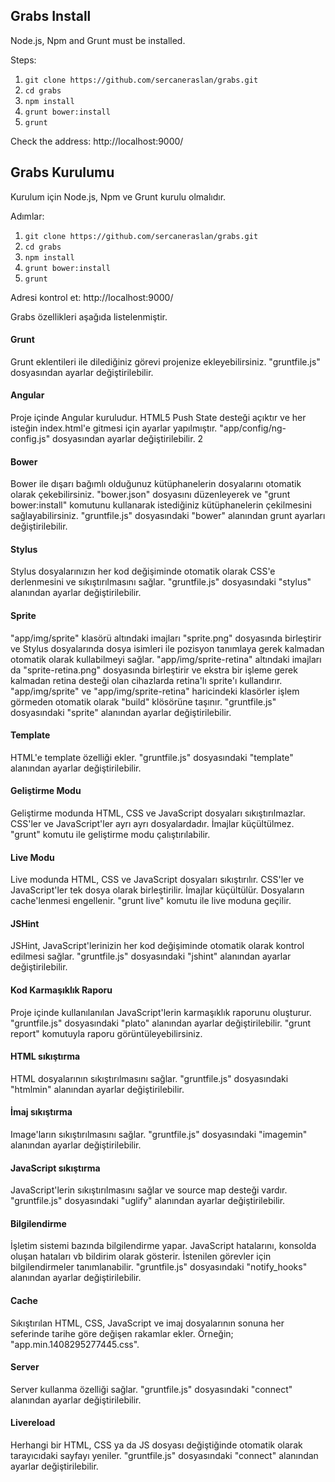 ## Grabs Install

Node.js, Npm and Grunt must be installed.

Steps:

1. `git clone https://github.com/sercaneraslan/grabs.git`
1. `cd grabs`
1. `npm install`
1. `grunt bower:install`
1. `grunt`

Check the address: http://localhost:9000/


## Grabs Kurulumu

Kurulum için Node.js, Npm ve Grunt kurulu olmalıdır.

Adımlar:

1. `git clone https://github.com/sercaneraslan/grabs.git`
1. `cd grabs`
1. `npm install`
1. `grunt bower:install`
1. `grunt`

Adresi kontrol et: http://localhost:9000/

Grabs özellikleri aşağıda listelenmiştir.

#### Grunt
Grunt eklentileri ile dilediğiniz görevi projenize ekleyebilirsiniz.  "gruntfile.js" dosyasından ayarlar değiştirilebilir.

#### Angular
Proje içinde Angular kuruludur. HTML5 Push State desteği açıktır ve her isteğin index.html'e gitmesi için ayarlar yapılmıştır. "app/config/ng-config.js" dosyasından ayarlar değiştirilebilir.
2
#### Bower
Bower ile dışarı bağımlı olduğunuz kütüphanelerin dosyalarını otomatik olarak çekebilirsiniz. "bower.json" dosyasını düzenleyerek ve "grunt bower:install" komutunu kullanarak istediğiniz kütüphanelerin çekilmesini sağlayabilirsiniz. "gruntfile.js" dosyasındaki "bower" alanından grunt ayarları değiştirilebilir.

#### Stylus
Stylus dosyalarınızın her kod değişiminde otomatik olarak CSS'e derlenmesini ve sıkıştırılmasını sağlar. "gruntfile.js" dosyasındaki "stylus" alanından ayarlar değiştirilebilir.

#### Sprite
"app/img/sprite" klasörü altındaki imajları "sprite.png" dosyasında birleştirir ve Stylus dosyalarında dosya isimleri ile pozisyon tanımlaya gerek kalmadan otomatik olarak kullabilmeyi sağlar. "app/img/sprite-retina" altındaki imajları da "sprite-retina.png" dosyasında birleştirir ve ekstra bir işleme gerek kalmadan retina desteği olan cihazlarda retina'lı sprite'ı kullandırır. "app/img/sprite" ve "app/img/sprite-retina" haricindeki klasörler işlem görmeden otomatik olarak "build" klösörüne taşınır. "gruntfile.js" dosyasındaki "sprite" alanından ayarlar değiştirilebilir.

#### Template
HTML'e template özelliği ekler. "gruntfile.js" dosyasındaki "template" alanından ayarlar değiştirilebilir.

#### Geliştirme Modu
Geliştirme modunda HTML, CSS ve JavaScript dosyaları sıkıştırılmazlar. CSS'ler ve JavaScript'ler ayrı ayrı dosyalardadır. İmajlar küçültülmez. "grunt" komutu ile geliştirme modu çalıştırılabilir.

#### Live Modu
Live modunda HTML, CSS ve JavaScript dosyaları sıkıştırılır. CSS'ler ve JavaScript'ler tek dosya olarak birleştirilir. İmajlar küçültülür. Dosyaların cache'lenmesi engellenir. "grunt live" komutu ile live moduna geçilir.

#### JSHint
JSHint, JavaScript'lerinizin her kod değişiminde otomatik olarak kontrol edilmesi sağlar. "gruntfile.js" dosyasındaki "jshint" alanından ayarlar değiştirilebilir.

#### Kod Karmaşıklık Raporu
Proje içinde kullanılanılan JavaScript'lerin karmaşıklık raporunu oluşturur. "gruntfile.js" dosyasındaki "plato" alanından ayarlar değiştirilebilir. "grunt report" komutuyla raporu görüntüleyebilirsiniz.

#### HTML sıkıştırma
HTML dosyalarının sıkıştırılmasını sağlar. "gruntfile.js" dosyasındaki "htmlmin" alanından ayarlar değiştirilebilir.

#### İmaj sıkıştırma
Image'ların sıkıştırılmasını sağlar. "gruntfile.js" dosyasındaki "imagemin" alanından ayarlar değiştirilebilir.

#### JavaScript sıkıştırma
JavaScript'lerin sıkıştırılmasını sağlar ve source map desteği vardır. "gruntfile.js" dosyasındaki "uglify" alanından ayarlar değiştirilebilir.

#### Bilgilendirme
İşletim sistemi bazında bilgilendirme yapar. JavaScript hatalarını, konsolda oluşan hataları vb bildirim olarak gösterir. İstenilen görevler için bilgilendirmeler tanımlanabilir. "gruntfile.js" dosyasındaki "notify_hooks" alanından ayarlar değiştirilebilir.

#### Cache
Sıkıştırılan HTML, CSS, JavaScript ve imaj dosyalarının sonuna her seferinde tarihe göre değişen rakamlar ekler. Örneğin; "app.min.1408295277445.css".

#### Server
Server kullanma özelliği sağlar. "gruntfile.js" dosyasındaki "connect" alanından ayarlar değiştirilebilir.

#### Livereload
Herhangi bir HTML, CSS ya da JS dosyası değiştiğinde otomatik olarak tarayıcıdaki sayfayı yeniler. "gruntfile.js" dosyasındaki "connect" alanından ayarlar değiştirilebilir.
